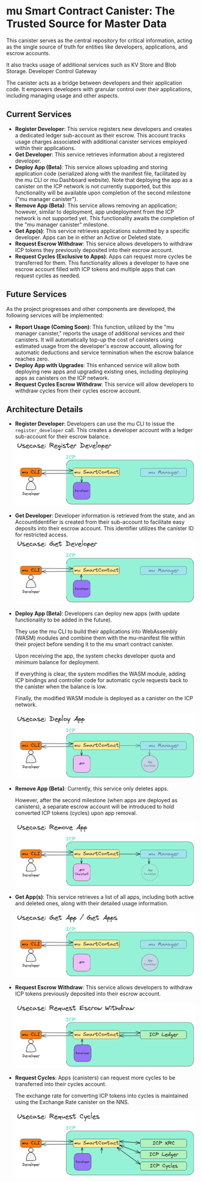# mu Smart Contract Canister: The Trusted Source for Master Data

This canister serves as the central repository for critical information,
acting as the single source of truth for entities like developers,
applications, and escrow accounts.

It also tracks usage of additional services such as KV Store and Blob Storage.
Developer Control Gateway

The canister acts as a bridge between developers and their application code.
It empowers developers with granular control over their applications,
including managing usage and other aspects.

## Current Services

- **Register Developer**: This service registers new developers and creates
    a dedicated ledger sub-account as their escrow.
    This account tracks usage charges associated with additional canister
    services employed within their applications.
- **Get Developer**: This service retrieves information about a registered developer.
- **Deploy App (Beta)**: This service allows uploading and storing application
    code (serialized along with the manifest file, facilitated by the mu CLI
    or mu Dashboard website).
    Note that deploying the app as a canister on the ICP network is not
    currently supported, but this functionality will be available upon
    completion of the second milestone ("mu manager canister").
- **Remove App (Beta)**: This service allows removing an application;
    however, similar to deployment, app undeployment from the ICP network
    is not supported yet.
    This functionality awaits the completion of the "mu manager canister" milestone.
- **Get App(s)**: This service retrieves applications submitted by a specific developer.
    Apps can be in either an Active or Deleted state.
- **Request Escrow Withdraw**: This service allows developers to withdraw
    ICP tokens they previously deposited into their escrow account.
- **Request Cycles (Exclusive to Apps)**: Apps can request more cycles be
    transferred for them.
    This functionality allows a developer to have one escrow account filled
    with ICP tokens and multiple apps that can request cycles as needed.

## Future Services

As the project progresses and other components are developed, the following services will be implemented:

- **Report Usage (Coming Soon)**: This function, utilized by the "mu manager canister,"
    reports the usage of additional services and their canisters.
    It will automatically top-up the cost of canisters using estimated
    usage from the developer's escrow account, allowing for automatic deductions
    and service termination when the escrow balance reaches zero.
- **Deploy App with Upgrades**: This enhanced service will allow both deploying
    new apps and upgrading existing ones, including deploying apps as canisters on the ICP network.
- **Request Cycles Escrow Withdraw**: This service will allow developers to
    withdraw cycles from their cycles escrow account.

## Architecture Details

- **Register Developer**: Developers can use the mu CLI to issue the `register_developer` call.
    This creates a developer account with a ledger sub-account for their escrow balance.
    ![image](../../diagrams/mu-smart-contract__register-developer.png)

- **Get Developer**: Developer information is retrieved from the state,
    and an AccountIdentifier is created from their sub-account to facilitate easy deposits into their escrow account.
    This identifier utilizes the canister ID for restricted access.
    ![image](../../diagrams/mu-smart-contract__get-developer.png)

- **Deploy App (Beta)**:
    Developers can deploy new apps (with update functionality to be added in the future).

    They use the mu CLI to build their applications into WebAssembly (WASM)
    modules and combine them with the mu-manifest file within their project
    before sending it to the mu smart contract canister.

    Upon receiving the app, the system checks developer quota and minimum balance for deployment.

    If everything is clear, the system modifies the WASM module,
    adding ICP bindings and controller code for automatic cycle requests
    back to the canister when the balance is low.

    Finally, the modified WASM module is deployed as a canister on the ICP network.

    ![image](../../diagrams/mu-smart-contract__deploy-app.png)

- **Remove App (Beta)**:
    Currently, this service only deletes apps.

    However, after the second milestone (when apps are deployed as canisters),
    a separate escrow account will be introduced to hold converted ICP tokens (cycles) upon app removal.

    ![image](../../diagrams/mu-smart-contract__remove-app.png)

- **Get App(s)**:
    This service retrieves a list of all apps, including both active and deleted ones,
    along with their detailed usage information.

    ![image](../../diagrams/mu-smart-contract__get-app.png)

- **Request Escrow Withdraw**:
    This service allows developers to withdraw ICP tokens previously deposited into their escrow account.

    ![image](../../diagrams/mu-smart-contract__request-escrow-withdraw.png)

- **Request Cycles**:
    Apps (canisters) can request more cycles to be transferred into their cycles account.

    The exchange rate for converting ICP tokens into cycles is maintained
    using the Exchange Rate canister on the NNS.

    ![image](../../diagrams/mu-smart-contract__request-cycles.png)
